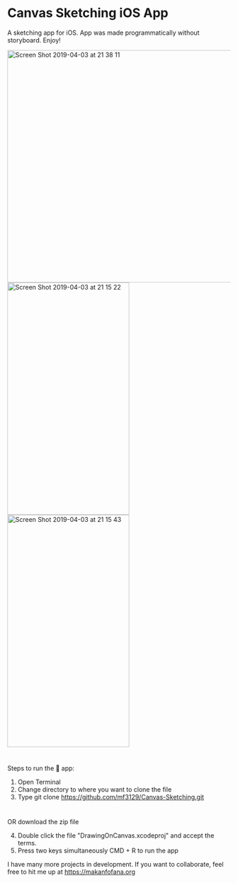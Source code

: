 # Canvas Sketching iOS App
 

A sketching app for iOS. App was made programmatically without storyboard. Enjoy! 

<img width = "z" height="525"  alt="Screen Shot 2019-04-03 at 21 38 11" src="https://user-images.githubusercontent.com/43025563/55523837-d4465280-5658-11e9-96b3-dbd7ed2008e0.png"><img width = "275" height="525"  alt="Screen Shot 2019-04-03 at 21 15 22" src="https://user-images.githubusercontent.com/43025563/55523291-6bf67180-5656-11e9-9703-0ea1339ebd09.png"><img width = "275" height="525"  alt="Screen Shot 2019-04-03 at 21 15 43" src="https://user-images.githubusercontent.com/43025563/55523290-6bf67180-5656-11e9-932b-579c2587bc4f.png">





#
#

Steps to run the 📱 app:

1. Open Terminal
2. Change directory to where you want to clone the file
3. Type git clone https://github.com/mf3129/Canvas-Sketching.git

#
#

OR download the zip file

4. Double click the file "DrawingOnCanvas.xcodeproj" and accept the terms. 
5. Press two keys simultaneously CMD + R to run the app


I have many more projects in development. If you want to collaborate, feel free to hit me up at https://makanfofana.org
